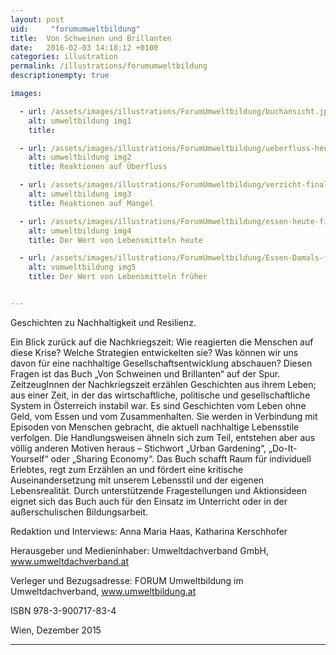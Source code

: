 ```yaml
---
layout: post
uid:     "forumumweltbildung"
title:  Von Schweinen und Brillanten
date:   2016-02-03 14:18:12 +0100
categories: illustration
permalink: /illustrations/forumumweltbildung
descriptionempty: true

images:

  - url: /assets/images/illustrations/ForumUmweltbildung/buchansicht.jpg
    alt: umweltbildung img1
    title:

  - url: /assets/images/illustrations/ForumUmweltbildung/ueberfluss-heute-final-klein.jpg
    alt: umweltbildung img2
    title: Reaktionen auf Überfluss

  - url: /assets/images/illustrations/ForumUmweltbildung/verzicht-final-klein.jpg
    alt: umweltbildung img3
    title: Reaktionen auf Mangel

  - url: /assets/images/illustrations/ForumUmweltbildung/essen-heute-final1-klein.jpg
    alt: umweltbildung img4
    title: Der Wert von Lebensmitteln heute

  - url: /assets/images/illustrations/ForumUmweltbildung/Essen-Damals-final-klein.jpg
    alt: vumweltbildung img5
    title: Der Wert von Lebensmitteln früher


---
```

Geschichten zu Nachhaltigkeit und Resilienz.

 Ein Blick zurück auf die Nachkriegszeit: Wie reagierten die Menschen auf diese Krise? Welche Strategien entwickelten sie? Was können wir uns davon für eine nachhaltige Gesellschaftsentwicklung abschauen? Diesen Fragen ist das Buch „Von Schweinen und Brillanten“ auf der Spur. ZeitzeugInnen der Nachkriegszeit erzählen Geschichten aus ihrem Leben; aus einer Zeit, in der das wirtschaftliche, politische und gesellschaftliche System in Österreich instabil war. Es sind Geschichten vom Leben ohne Geld, vom Essen und vom Zusammenhalten. Sie werden in Verbindung mit Episoden von Menschen gebracht, die aktuell nachhaltige Lebensstile verfolgen. Die Handlungsweisen ähneln sich zum Teil, entstehen aber aus völlig anderen Motiven heraus – Stichwort „Urban Gardening“, „Do-It-Yourself“ oder „Sharing Economy“. Das Buch schafft Raum für individuell Erlebtes, regt zum Erzählen an und fördert eine kritische Auseinandersetzung mit unserem Lebensstil und der eigenen Lebensrealität. Durch unterstützende Fragestellungen und Aktionsideen eignet sich das Buch auch für den Einsatz im Unterricht oder in der außerschulischen Bildungsarbeit.

 Redaktion und Interviews: Anna Maria Haas, Katharina Kerschhofer

 Herausgeber und Medieninhaber: Umweltdachverband GmbH, www.umweltdachverband.at

 Verleger und Bezugsadresse: FORUM Umweltbildung im Umweltdachverband, www.umweltbildung.at

 ISBN 978-3-900717-83-4

 Wien, Dezember 2015

---
